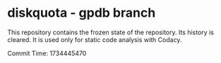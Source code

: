 # diskquota - gpdb branch

This repository contains the frozen state of the repository.
Its history is cleared. It is used only for static code
analysis with Codacy.

Commit Time: 1734445470